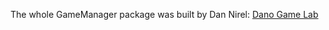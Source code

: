 The whole GameManager package was built by Dan Nirel:
[Dano Game Lab](https://danthe1st.itch.io/danogamelab)
